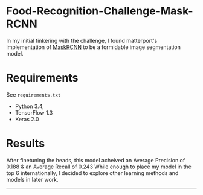 # Food-Recognition-Challenge-Mask-RCNN
In my initial tinkering with the challenge, I found matterport's implementation of [MaskRCNN](https://github.com/matterport/Mask_RCNN) to be a formidable image segmentation model. 

# Requirements
See `requirements.txt`
* Python 3.4, 
* TensorFlow 1.3
* Keras 2.0

# Results
After finetuning the heads, this model acheived an Average Precision of 0.188 & an Average Recall of 0.243
While enough to place my model in the top 6 internationally, I decided to explore other learning methods and models in later work.

---
